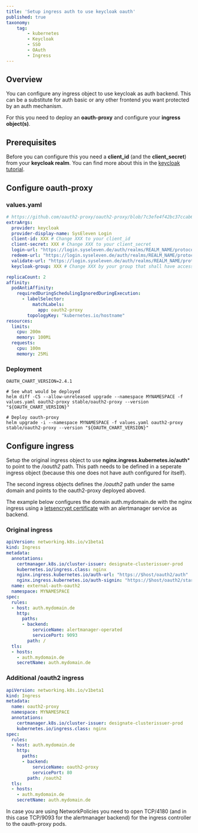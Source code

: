```yaml
---
title: 'Setup ingress auth to use keycloak oauth'
published: true
taxonomy:
    tag:
        - kubernetes
        - Keycloak
        - SSO
        - OAuth
        - Ingress
---
```


## Overview

You can configure any ingress object to use keycloak as auth backend. This can be a substitute for auth basic or any other frontend you want protected by an auth mechanism.

For this you need to deploy an **oauth-proxy** and configure your **ingress object(s)**.

## Prerequisites

Before you can configure this you need a **client_id** (and the **client_secret**) from your **keycloak realm**. You can find more about this in the [keycloak tutorial](../06.external-authentication/default.en.md).

## Configure oauth-proxy

### values.yaml

```yaml
# https://github.com/oauth2-proxy/oauth2-proxy/blob/7c3efe4f42bc37ccab613fe5002c172e147e3195/docs/2_auth.md#keycloak-auth-provider
extraArgs:
  provider: keycloak
  provider-display-name: SysEleven Login
  client-id: XXX # Change XXX to your client_id
  client-secret: XXX # Change XXX to your client_secret
  login-url: "https://login.syseleven.de/auth/realms/REALM_NAME/protocol/openid-connect/auth" # Change REALM_NAME to your realm
  redeem-url: "https://login.syseleven.de/auth/realms/REALM_NAME/protocol/openid-connect/token" # Change REALM_NAME to your realm
  validate-url: "https://login.syseleven.de/auth/realms/REALM_NAME/protocol/openid-connect/userinfo" # Change REALM_NAME to your realm
  keycloak-group: XXX # Change XXX by your group that shall have access to it

replicaCount: 2
affinity:
  podAntiAffinity:
    requiredDuringSchedulingIgnoredDuringExecution:
      - labelSelector:
          matchLabels:
            app: oauth2-proxy
        topologyKey: "kubernetes.io/hostname"
resources:
  limits:
    cpu: 200m
    memory: 100Mi
  requests:
    cpu: 100m
    memory: 25Mi
```

### Deployment

```shell
OAUTH_CHART_VERSION=2.4.1

# See what would be deployed
helm diff -C5 --allow-unreleased upgrade --namespace MYNAMESPACE -f values.yaml oauth2-proxy stable/oauth2-proxy --version "${OAUTH_CHART_VERSION}"

# Deploy oauth-proxy
helm upgrade -i --namespace MYNAMESPACE -f values.yaml oauth2-proxy stable/oauth2-proxy --version "${OAUTH_CHART_VERSION}"
```

## Configure ingress

Setup the original ingress object to use **nginx.ingress.kubernetes.io/auth*** to point to the */oauth2* path. This path needs to be defined in a seperate ingress object (because this one does not have auth configured for itself).

The second ingress objects defines the */oauth2* path under the same domain and points to the oauth2-proxy deployed aboved.

The example below configures the domain auth.mydomain.de with the nginx ingress using a [letsencrypt certificate](../15.create-an-ingress-controller/default.en.md) with an alertmanager service as backend.

### Original ingress

```yaml
apiVersion: networking.k8s.io/v1beta1
kind: Ingress
metadata:
  annotations:
    certmanager.k8s.io/cluster-issuer: designate-clusterissuer-prod
    kubernetes.io/ingress.class: nginx
    nginx.ingress.kubernetes.io/auth-url: "https://$host/oauth2/auth"
    nginx.ingress.kubernetes.io/auth-signin: "https://$host/oauth2/start?rd=$escaped_request_uri"
  name: external-auth-oauth2
  namespace: MYNAMESPACE
spec:
  rules:
  - host: auth.mydomain.de
    http:
      paths:
      - backend:
          serviceName: alertmanager-operated
          servicePort: 9093
        path: /
  tls:
  - hosts:
    - auth.mydomain.de
    secretName: auth.mydomain.de
```

### Additional /oauth2 ingress

```yaml
apiVersion: networking.k8s.io/v1beta1
kind: Ingress
metadata:
  name: oauth2-proxy
  namespace: MYNAMESPACE
  annotations:
    certmanager.k8s.io/cluster-issuer: designate-clusterissuer-prod
    kubernetes.io/ingress.class: nginx
spec:
  rules:
  - host: auth.mydomain.de
    http:
      paths:
      - backend:
          serviceName: oauth2-proxy
          servicePort: 80
        path: /oauth2
  tls:
  - hosts:
    - auth.mydomain.de
    secretName: auth.mydomain.de
```

In case you are using NetworkPolicies you need to open TCP/4180 (and in this case TCP/9093 for the alertmanager backend) for the ingress controller to the oauth-proxy pods.

